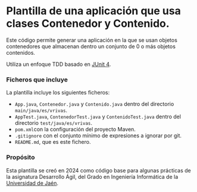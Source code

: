# Plantilla de una aplicación que usa clases Contenedor y Contenido.

Este código permite generar una aplicación en la que se usan objetos contenedores que almacenan dentro un conjunto de 0 o más objetos contenidos.

Utiliza un enfoque TDD basado en [JUnit 4][junit4].

### Ficheros que incluye
La plantilla incluye los siguientes ficheros:

* ```App.java```, ```Contenedor.java``` y ```Contenido.java``` dentro del directorio ```main/java/es/vrivas```.
* ```AppTest.java```, ```ContenedorTest.java``` y ```ContenidoTest.java``` dentro del directorio ```test/java/es/vrivas```.
* ```pom.xml```con la configuración del proyecto Maven.
* ```.gitignore``` con el conjunto mínimo de expresiones a ignorar por git.
* ```README.md```, que es este fichero.

### Propósito

Esta plantilla se creó en 2024 como código base para algunas prácticas de la asignatura Desarrollo Ágil, del Grado en Ingeniería Informática de la [Universidad de Jaén][UJA].


<!-- ENLACES -->
[junit4]: https://junit.org/junit4
[UJA]: https://ujaen.es